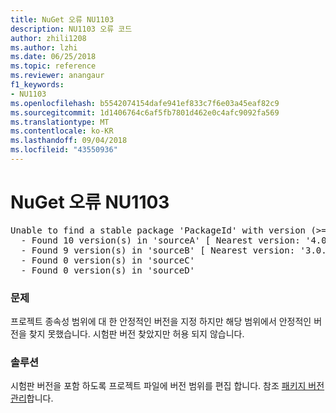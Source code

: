 ```yaml
---
title: NuGet 오류 NU1103
description: NU1103 오류 코드
author: zhili1208
ms.author: lzhi
ms.date: 06/25/2018
ms.topic: reference
ms.reviewer: anangaur
f1_keywords:
- NU1103
ms.openlocfilehash: b5542074154dafe941ef833c7f6e03a45eaf82c9
ms.sourcegitcommit: 1d1406764c6af5fb7801d462e0c4afc9092fa569
ms.translationtype: MT
ms.contentlocale: ko-KR
ms.lasthandoff: 09/04/2018
ms.locfileid: "43550936"
---
```

# <a name="nuget-error-nu1103"></a>NuGet 오류 NU1103

<pre>Unable to find a stable package 'PackageId' with version (>= 3.0.0)<br/>  - Found 10 version(s) in 'sourceA' [ Nearest version: '4.0.0-rc-2129' ]<br/>  - Found 9 version(s) in 'sourceB' [ Nearest version: '3.0.0-beta-00032' ]<br/>  - Found 0 version(s) in 'sourceC'<br/>  - Found 0 version(s) in 'sourceD'</pre>

### <a name="issue"></a>문제
프로젝트 종속성 범위에 대 한 안정적인 버전을 지정 하지만 해당 범위에서 안정적인 버전을 찾지 못했습니다. 시험판 버전 찾았지만 허용 되지 않습니다.

### <a name="solution"></a>솔루션
시험판 버전을 포함 하도록 프로젝트 파일에 버전 범위를 편집 합니다. 참조 [패키지 버전 관리](../../reference/Package-Versioning.md)합니다.